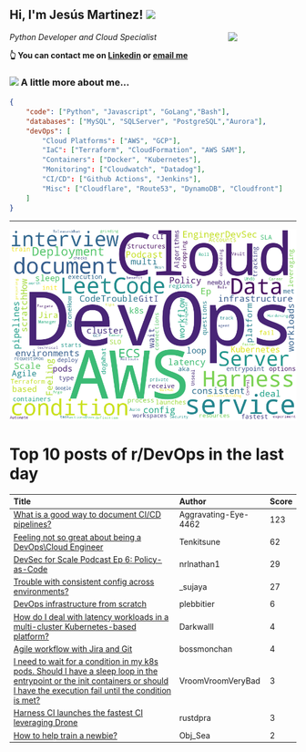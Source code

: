 <!--
**jmartinezl/jmartinezl** is a ✨ _special_ ✨ repository because its `README.md` (this file) appears on your GitHub profile.

Here are some ideas to get you started:

- 🔭 I’m currently working on ...
- 🌱 I’m currently learning ...
- 👯 I’m looking to collaborate on ...
- 🤔 I’m looking for help with ...
- 💬 Ask me about ...
- 📫 How to reach me: ...
- 😄 Pronouns: ...
- ⚡ Fun fact: ...
-->

<h2>Hi, I'm Jesús Martinez! <img src="https://media.giphy.com/media/WUlplcMpOCEmTGBtBW/giphy.gif" width="30"> </h2>
<img align='right' src="https://media.giphy.com/media/NytMLKyiaIh6VH9SPm/giphy.gif" width="120">
<p><em>Python Developer and Cloud Specialist
</em></p>

**👆 You can contact me on [Linkedin](https://www.linkedin.com/in/jes%C3%BAs-martinez-2b7b10104/) or [email me](mailto:jesus.mtz.lorenzo@gmail.com)**

### <img src="https://media.giphy.com/media/VgCDAzcKvsR6OM0uWg/giphy.gif" width="50"> A little more about me...  

```json
{
    "code": ["Python", "Javascript", "GoLang","Bash"],
    "databases": ["MySQL", "SQLServer", "PostgreSQL","Aurora"],
    "devOps": [
        "Cloud Platforms": ["AWS", "GCP"],
        "IaC": ["Terraform", "CloudFormation", "AWS SAM"],
        "Containers": ["Docker", "Kubernetes"],
        "Monitoring": ["Cloudwatch", "Datadog"],
        "CI/CD": ["Github Actions", "Jenkins"],
        "Misc": ["Cloudflare", "Route53", "DynamoDB", "Cloudfront"]
    ]
}
```
---

![Wordcloud](./cloud.png)

# Top 10 posts of r/DevOps in the last day

| Title | Author | Score |
|:---|:---|:---|
| [What is a good way to document CI/CD pipelines?](https://www.reddit.com/r/devops/comments/yx4jv6/what_is_a_good_way_to_document_cicd_pipelines/) | Aggravating-Eye-4462 | 123 |
| [Feeling not so great about being a DevOps\Cloud Engineer](https://www.reddit.com/r/devops/comments/yx2pkx/feeling_not_so_great_about_being_a_devopscloud/) | Tenkitsune | 62 |
| [DevSec for Scale Podcast Ep 6: Policy-as-Code](https://www.reddit.com/r/devops/comments/yx0ivu/devsec_for_scale_podcast_ep_6_policyascode/) | nrlnathan1 | 29 |
| [Trouble with consistent config across environments?](https://www.reddit.com/r/devops/comments/ywter4/trouble_with_consistent_config_across_environments/) | _sujaya | 27 |
| [DevOps infrastructure from scratch](https://www.reddit.com/r/devops/comments/yx2vci/devops_infrastructure_from_scratch/) | plebbitier | 6 |
| [How do I deal with latency workloads in a multi-cluster Kubernetes-based platform?](https://www.reddit.com/r/devops/comments/ywudpx/how_do_i_deal_with_latency_workloads_in_a/) | Darkwalll | 4 |
| [Agile workflow with Jira and Git](https://www.reddit.com/r/devops/comments/yxinb0/agile_workflow_with_jira_and_git/) | bossmonchan | 4 |
| [I need to wait for a condition in my k8s pods. Should I have a sleep loop in the entrypoint or the init containers or should I have the execution fail until the condition is met?](https://www.reddit.com/r/devops/comments/ywxo0e/i_need_to_wait_for_a_condition_in_my_k8s_pods/) | VroomVroomVeryBad | 3 |
| [Harness CI launches the fastest CI leveraging Drone](https://www.reddit.com/r/devops/comments/yx79jk/harness_ci_launches_the_fastest_ci_leveraging/) | rustdpra | 3 |
| [How to help train a newbie?](https://www.reddit.com/r/devops/comments/yxgwj1/how_to_help_train_a_newbie/) | Obj_Sea | 2 |
